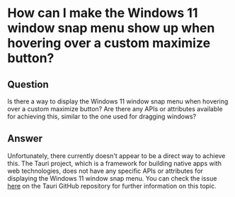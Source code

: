 # How can I make the Windows 11 window snap menu show up when hovering over a custom maximize button?
## Question
Is there a way to display the Windows 11 window snap menu when hovering over a custom maximize button? Are there any APIs or attributes available for achieving this, similar to the one used for dragging windows?
## Answer
Unfortunately, there currently doesn't appear to be a direct way to achieve this. The Tauri project, which is a framework for building native apps with web technologies, does not have any specific APIs or attributes for displaying the Windows 11 window snap menu. You can check the issue [here](https://github.com/tauri-apps/tauri/issues/4531#issuecomment-1602610796) on the Tauri GitHub repository for further information on this topic.